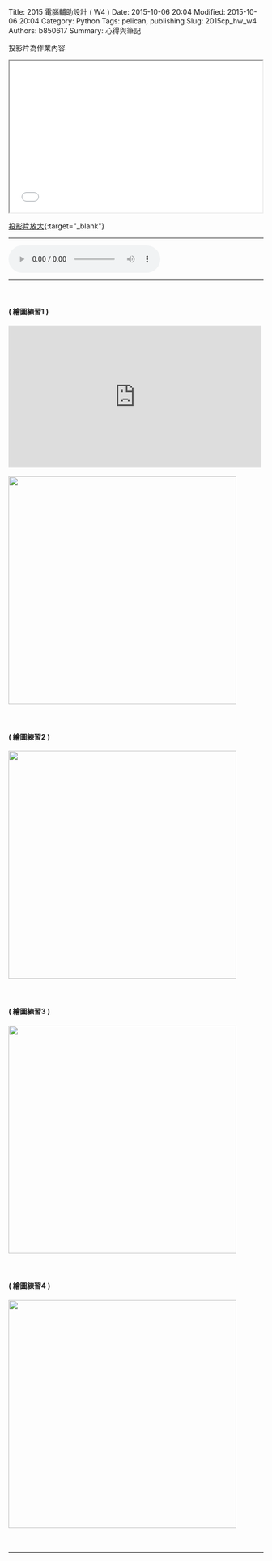 Title: 2015 電腦輔助設計 ( W4 )
Date: 2015-10-06 20:04
Modified: 2015-10-06 20:04
Category: Python
Tags: pelican, publishing
Slug: 2015cp_hw_w4
Authors: b850617
Summary: 心得與筆記


投影片為作業內容

<iframe src="simplest2.html" width="500" height="300"></iframe>

[投影片放大](simplest2.html){:target="_blank"}
<br>
<hr>
<html>
<head>
<title>宮崎駿-久石讓_音樂集</title>
</head>
<body>
    <audio controls pause>
        <source src="https://copy.com/s2iQiqdBVkOkAels">
    </audio>
</body>
</html>
<hr>
<br>
<h4>( 繪圖練習1 )</h4>
<iframe src="https://player.vimeo.com/video/142662746" width="500" height="281" frameborder="0" webkitallowfullscreen mozallowfullscreen allowfullscreen></iframe>
<br>
<br>
<img src="https://copy.com/EH2DIsAmdDUteTqJ"width="450"height="450">
<br>
<br>
<br>
<h4>( 繪圖練習2 )</h4>
<img src="https://copy.com/Q1IU0u6bBigb3XQG"width="450"height="450">
<br>
<br>
<br>
<h4>( 繪圖練習3 )</h4>
<img src="https://copy.com/HadsQlWBS0KVreej"width="450"height="450">
<br>
<br>
<br>
<h4>( 繪圖練習4 )</h4>
<img src="https://copy.com/9yaHBDA26vGtQUmn"width="450"height="450">
<br>
<br>
<br>
<hr>


